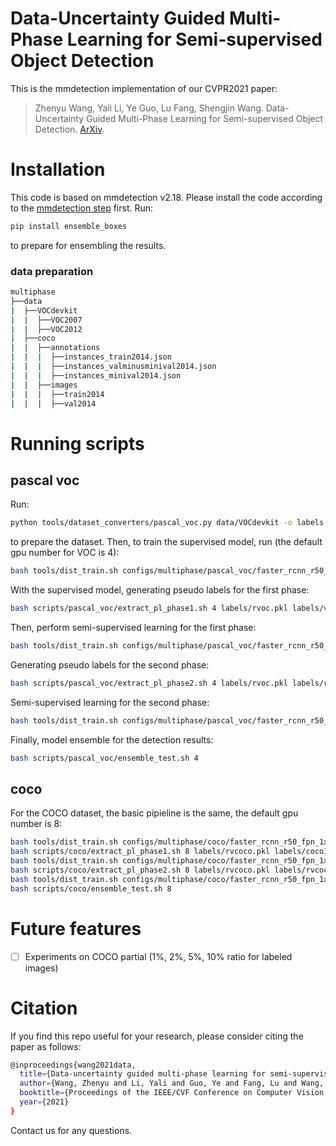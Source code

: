 # Data-Uncertainty Guided Multi-Phase Learning for Semi-supervised Object Detection

This is the mmdetection implementation of our CVPR2021 paper:

>Zhenyu Wang, Yali Li, Ye Guo, Lu Fang, Shengjin Wang. Data-Uncertainty Guided Multi-Phase Learning for Semi-supervised Object Detection. [ArXiv](https://arxiv.org/abs/2103.16368).

# Installation

This code is based on mmdetection v2.18.
Please install the code according to the [mmdetection step](https://github.com/open-mmlab/mmdetection/blob/v2.18.0/docs/get_started.md) first.
Run:
```bash
pip install ensemble_boxes
```
to prepare for ensembling the results.

### data preparation

```bash
multiphase
├──data
|  ├──VOCdevkit
|  |  ├──VOC2007
|  |  ├──VOC2012
|  ├──coco
|  |  ├──annotations
|  |  |  ├──instances_train2014.json
|  |  |  ├──instances_valminusminival2014.json
|  |  |  ├──instances_minival2014.json
|  |  ├──images
|  |  |  ├──train2014
|  |  |  ├──val2014
```

# Running scripts

## pascal voc

Run:
```bash
python tools/dataset_converters/pascal_voc.py data/VOCdevkit -o labels
```
to prepare the dataset.
Then, to train the supervised model, run (the default gpu number for VOC is 4):
```bash
bash tools/dist_train.sh configs/multiphase/pascal_voc/faster_rcnn_r50_fpn_1x_voc07_sup.py 4
```
With the supervised model, generating pseudo labels for the first phase:
```bash
bash scripts/pascal_voc/extract_pl_phase1.sh 4 labels/rvoc.pkl labels/voc12_trainval_pl_phase1.pkl 
```
Then, perform semi-supervised learning for the first phase:
```bash
bash tools/dist_train.sh configs/multiphase/pascal_voc/faster_rcnn_r50_fpn_1x_voc0712_semi_phase1.py 4
```
Generating pseudo labels for the second phase:
```bash
bash scripts/pascal_voc/extract_pl_phase2.sh 4 labels/rvoc.pkl labels/rvoc2.pkl labels/voc12_trainval_pl_phase2.pkl
```
Semi-supervised learning for the second phase:
```bash
bash tools/dist_train.sh configs/multiphase/pascal_voc/faster_rcnn_r50_fpn_1x_voc0712_semi_phase2.py 4
```
Finally, model ensemble for the detection results:
```bash
bash scripts/pascal_voc/ensemble_test.sh 4
```

## coco
For the COCO dataset, the basic pipieline is the same, the default gpu number is 8:
```bash
bash tools/dist_train.sh configs/multiphase/coco/faster_rcnn_r50_fpn_1x_coco_sup.py 8
bash scripts/coco/extract_pl_phase1.sh 8 labels/rvcoco.pkl labels/coco115k_trainval_pl_phase1.json 
bash tools/dist_train.sh configs/multiphase/coco/faster_rcnn_r50_fpn_1x_coco_semi_phase1.py 8
bash scripts/coco/extract_pl_phase2.sh 8 labels/rvcoco.pkl labels/rvcoco2.pkl labels/coco115k_trainval_pl_phase2.json
bash tools/dist_train.sh configs/multiphase/coco/faster_rcnn_r50_fpn_1x_coco_semi_phase2.py 8
bash scripts/coco/ensemble_test.sh 8
```

# Future features

- [ ] Experiments on COCO partial (1%, 2%, 5%, 10% ratio for labeled images)


# Citation

If you find this repo useful for your research, please consider citing the paper as follows:

```bash
@inproceedings{wang2021data,
  title={Data-uncertainty guided multi-phase learning for semi-supervised object detection},
  author={Wang, Zhenyu and Li, Yali and Guo, Ye and Fang, Lu and Wang, Shengjin},
  booktitle={Proceedings of the IEEE/CVF Conference on Computer Vision and Pattern Recognition},
  year={2021}
}
```
Contact us for any questions.

